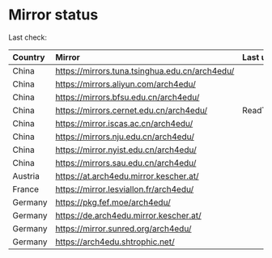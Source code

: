 <script src="./time.js"></script>
# Mirror status
Last check: <script type="text/javascript">localize(1748579484.9950542);</script>

|Country|Mirror|Last update|
|:------|:-----|:----------|
|China|https://mirrors.tuna.tsinghua.edu.cn/arch4edu/|<script type="text/javascript">localize(1748544430);</script>|
|China|https://mirrors.aliyun.com/arch4edu/|<script type="text/javascript">localize(1748544430);</script>|
|China|https://mirrors.bfsu.edu.cn/arch4edu/|<script type="text/javascript">localize(1748544430);</script>|
|China|https://mirrors.cernet.edu.cn/arch4edu/|ReadTimeout|
|China|https://mirror.iscas.ac.cn/arch4edu/|<script type="text/javascript">localize(1748544430);</script>|
|China|https://mirrors.nju.edu.cn/arch4edu/|<script type="text/javascript">localize(1748501371);</script>|
|China|https://mirror.nyist.edu.cn/arch4edu/|<script type="text/javascript">localize(1748501371);</script>|
|China|https://mirrors.sau.edu.cn/arch4edu/|<script type="text/javascript">localize(1731653531);</script>|
|Austria|https://at.arch4edu.mirror.kescher.at/|<script type="text/javascript">localize(1748544430);</script>|
|France|https://mirror.lesviallon.fr/arch4edu/|<script type="text/javascript">localize(1748544430);</script>|
|Germany|https://pkg.fef.moe/arch4edu/|<script type="text/javascript">localize(1748544430);</script>|
|Germany|https://de.arch4edu.mirror.kescher.at/|<script type="text/javascript">localize(1748544430);</script>|
|Germany|https://mirror.sunred.org/arch4edu/|<script type="text/javascript">localize(1748544430);</script>|
|Germany|https://arch4edu.shtrophic.net/|<script type="text/javascript">localize(1748544430);</script>|

<script src="./tablefilter/tablefilter.js"></script>
<script src="./table.js"></script>